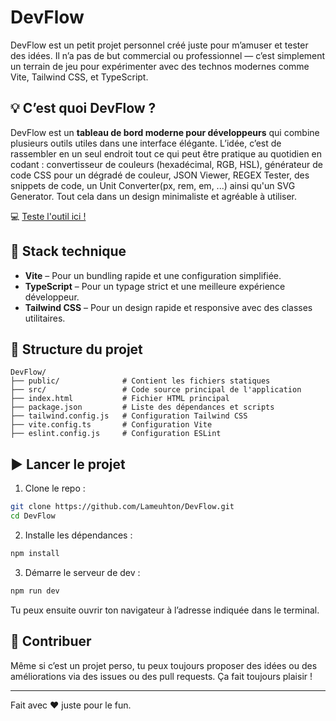 # DevFlow

DevFlow est un petit projet personnel créé juste pour m’amuser et tester des idées. Il n’a pas de but commercial ou professionnel — c’est simplement un terrain de jeu pour expérimenter avec des technos modernes comme Vite, Tailwind CSS, et TypeScript.

## 💡 C’est quoi DevFlow ?

DevFlow est un **tableau de bord moderne pour développeurs** qui combine plusieurs outils utiles dans une interface élégante. L’idée, c’est de rassembler en un seul endroit tout ce qui peut être pratique au quotidien en codant : convertisseur de couleurs (hexadécimal, RGB, HSL), générateur de code CSS pour un dégradé de couleur, JSON Viewer, REGEX Tester, des snippets de code, un Unit Converter(px, rem, em, ...) ainsi qu'un SVG Generator. Tout cela dans un design minimaliste et agréable à utiliser.

💻 [Teste l'outil ici !](https://dev-flow-lac-delta.vercel.app/)

## 🚀 Stack technique

- **Vite** – Pour un bundling rapide et une configuration simplifiée.
- **TypeScript** – Pour un typage strict et une meilleure expérience développeur.
- **Tailwind CSS** – Pour un design rapide et responsive avec des classes utilitaires.

## 📁 Structure du projet

```
DevFlow/
├── public/              # Contient les fichiers statiques
├── src/                 # Code source principal de l'application
├── index.html           # Fichier HTML principal
├── package.json         # Liste des dépendances et scripts
├── tailwind.config.js   # Configuration Tailwind CSS
├── vite.config.ts       # Configuration Vite
├── eslint.config.js     # Configuration ESLint
```

## ▶️ Lancer le projet

1. Clone le repo :

```bash
git clone https://github.com/Lameuhton/DevFlow.git
cd DevFlow
```

2. Installe les dépendances :

```bash
npm install
```

3. Démarre le serveur de dev :

```bash
npm run dev
```

Tu peux ensuite ouvrir ton navigateur à l’adresse indiquée dans le terminal.

## 🤝 Contribuer

Même si c’est un projet perso, tu peux toujours proposer des idées ou des améliorations via des issues ou des pull requests. Ça fait toujours plaisir !


---

Fait avec ❤️ juste pour le fun.
